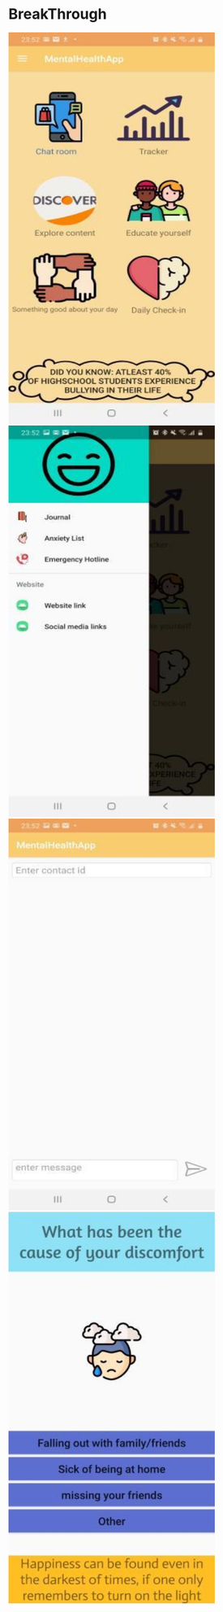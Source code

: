 # BreakThrough
<img src="https://github.com/taha5322/BreakThrough/blob/master/app/src/main/res/git-pics/homescreen.jpg" width="407.45" height="770" />                                 <img src="https://github.com/taha5322/BreakThrough/blob/master/app/src/main/res/git-pics/sideview.jpg" width="407.45" height="770" />
<img src="https://github.com/taha5322/BreakThrough/blob/master/app/src/main/res/git-pics/msg.jpg" width="407.45" height="770" />                        
<img src="https://github.com/taha5322/BreakThrough/blob/master/app/src/main/res/git-pics/q2.jpg" width="407.45" height="770" /> 
